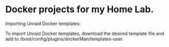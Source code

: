 Docker projects for my Home Lab.
================================

Importing Unraid Docker templates:

To import Unraid Docker templates, download the desired template file and add to 
/boot/config/plugins/dockerMan/templates-user.